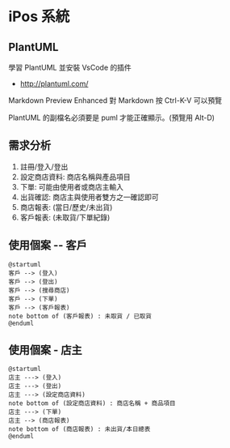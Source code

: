 # iPos 系統

## PlantUML

學習 PlantUML 並安裝 VsCode 的插件

* http://plantuml.com/

Markdown Preview Enhanced 對 Markdown 按 Ctrl-K-V 可以預覽

PlantUML 的副檔名必須要是 puml 才能正確顯示。(預覽用 Alt-D)

## 需求分析

1. 註冊/登入/登出
2. 設定商店資料: 商店名稱與產品項目
3. 下單: 可能由使用者或商店主輸入
4. 出貨確認: 商店主與使用者雙方之一確認即可
5. 商店報表: (當日/歷史/未出貨)
6. 客戶報表: (未取貨/下單紀錄)

## 使用個案 -- 客戶

```puml
@startuml
客戶 --> (登入)
客戶 --> (登出)
客戶 --> (搜尋商店)
客戶 --> (下單)
客戶 --> (客戶報表)
note bottom of (客戶報表) : 未取貨 / 已取貨
@enduml
```

## 使用個案 - 店主

```puml
@startuml
店主 ---> (登入)
店主 ---> (登出)
店主 ---> (設定商店資料)
note bottom of (設定商店資料) : 商店名稱 + 商品項目
店主 ---> (下單)
店主 --> (商店報表)
note bottom of (商店報表) : 未出貨/本日總表
@enduml
```


